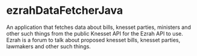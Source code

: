 # ezrahDataFetcherJava
An application that fetches data about bills, knesset parties, ministers and other such things from the public Knesset API for the Ezrah API to use.
Ezrah is a forum to talk about proposed knesset bills, knesset parties, lawmakers and other such things.
